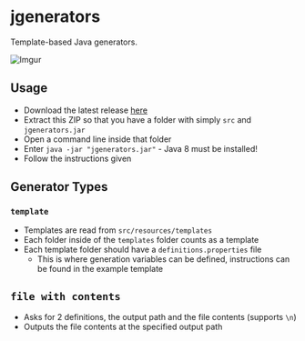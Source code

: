 # jgenerators
Template-based Java generators.

![Imgur](https://i.imgur.com/bz8wnNF.gif)

## Usage
- Download the latest release [here](https://github.com/AndanteDevs/jGenerators/releases/latest)
- Extract this ZIP so that you have a folder with simply `src` and `jgenerators.jar`
- Open a command line inside that folder
- Enter `java -jar "jgenerators.jar"` - Java 8 must be installed!
- Follow the instructions given

## Generator Types
### `template`
- Templates are read from `src/resources/templates`
- Each folder inside of the `templates` folder counts as a template
- Each template folder should have a `definitions.properties` file
    - This is where generation variables can be defined, instructions can be found in the example template
## `file with contents`
- Asks for 2 definitions, the output path and the file contents (supports `\n`)
- Outputs the file contents at the specified output path
